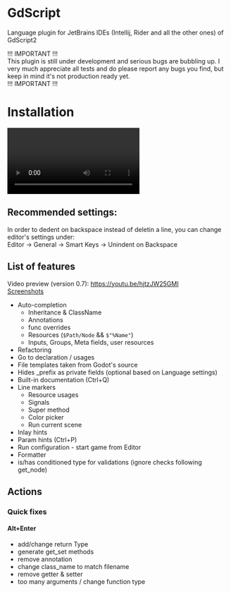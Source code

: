 # GdScript

Language plugin for JetBrains IDEs (Intellij, Rider and all the other ones) of GdScript2

!!! IMPORTANT !!!  
This plugin is still under development and serious bugs are bubbling up. I very much appreciate all tests and do please report any bugs you find, but keep in mind it's not production ready yet.  
!!! IMPORTANT !!!  

# Installation

![](./video/installation.mp4)

## Recommended settings:
In order to dedent on backspace instead of deletin a line, you can change editor's settings under:  
Editor -> General -> Smart Keys -> Unindent on Backspace

## List of features

Video preview (version 0.7): https://youtu.be/hjtzJW25GMI  
[Screenshots](./documentation/features.md)  

- Auto-completion
  - Inheritance & ClassName
  - Annotations
  - func overrides
  - Resources (`$Path/Node` && `$"%Name"`)
  - Inputs, Groups, Meta fields, user resources
- Refactoring
- Go to declaration / usages
- File templates taken from Godot's source
- Hides _prefix as private fields (optional based on Language settings)
- Built-in documentation (Ctrl+Q)
- Line markers
  - Resource usages  
  - Signals  
  - Super method
  - Color picker
  - Run current scene
- Inlay hints  
- Param hints (Ctrl+P)  
- Run configuration - start game from Editor
- Formatter
- is/has conditioned type for validations (ignore checks following get_node)

## Actions
### Quick fixes
#### Alt+Enter
- add/change return Type
- generate get_set methods
- remove annotation
- change class_name to match filename
- remove getter & setter
- too many arguments / change function type
